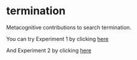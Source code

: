 # termination

Metacognitive contributions to search termination.

You can try Experiment 1 by clicking [here](https://matanmazor.github.io/termination/experiments/demos/exp1/)

And Experiment 2 by clicking [here](https://matanmazor.github.io/termination/experiments/demos/exp2/)
